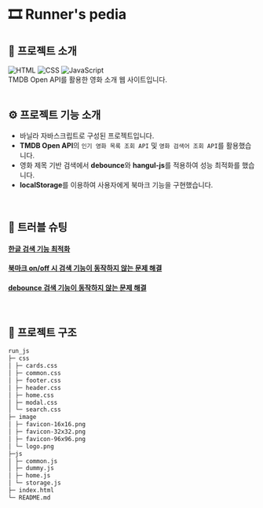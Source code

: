 # 🎞 Runner's pedia

## 📝 프로젝트 소개
<div>
  <img src="https://img.shields.io/badge/HTML5-%23-orange" alt="HTML">
  <img src="https://img.shields.io/badge/CSS3-%23-blue" alt="CSS">
  <img src="https://img.shields.io/badge/JavaScript-ES6%2B-yellow" alt="JavaScript">
</div>
TMDB Open API를 활용한 영화 소개 웹 사이트입니다.

<br/>
<br/>

## ⚙ 프로젝트 기능 소개 

-   바닐라 자바스크립트로 구성된 프로젝트입니다.
-   **TMDB Open API**의 `인기 영화 목록 조회 API` 및 `영화 검색어 조회 API`를 활용했습니다.
-   영화 제목 기반 검색에서 **debounce**와 **hangul-js**를 적용하여 성능 최적화를 했습니다.
-   **localStorage**를 이용하여 사용자에게 북마크 기능을 구현했습니다.

<br/>

## 🚀 트러블 슈팅

#### [ 한글 검색 기능 최적화 ](https://aboard-particle-0d4.notion.site/JS-17dee001a71580e7b8e4e0e182618752?pvs=4)

#### [ 북마크 on/off 시 검색 기능이 동작하지 않는 문제 해결 ](https://aboard-particle-0d4.notion.site/JS-on-off-17cee001a71580de8303c7f7afd53a93?pvs=4)

#### [ debounce 검색 기능이 동작하지 않는 문제 해결](https://aboard-particle-0d4.notion.site/JS-debounce-179ee001a715804ca377e96f2f828ee6?pvs=4)

<br/>

## 📁 프로젝트 구조

```markdown
run_js
├─ css
│ ├─ cards.css
│ ├─ common.css
│ ├─ footer.css
│ ├─ header.css
│ ├─ home.css
│ ├─ modal.css
│ └─ search.css
├─ image
│ ├─ favicon-16x16.png
│ ├─ favicon-32x32.png
│ ├─ favicon-96x96.png
│ └─ logo.png
├─js
│ ├─ common.js
│ ├─ dummy.js
│ ├─ home.js
│ └─ storage.js
├─ index.html
└─ README.md
```
